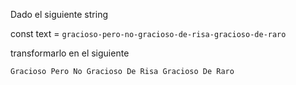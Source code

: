 Dado el siguiente string 

const text = `gracioso-pero-no-gracioso-de-risa-gracioso-de-raro`

transformarlo en el siguiente 

`Gracioso Pero No Gracioso De Risa Gracioso De Raro`